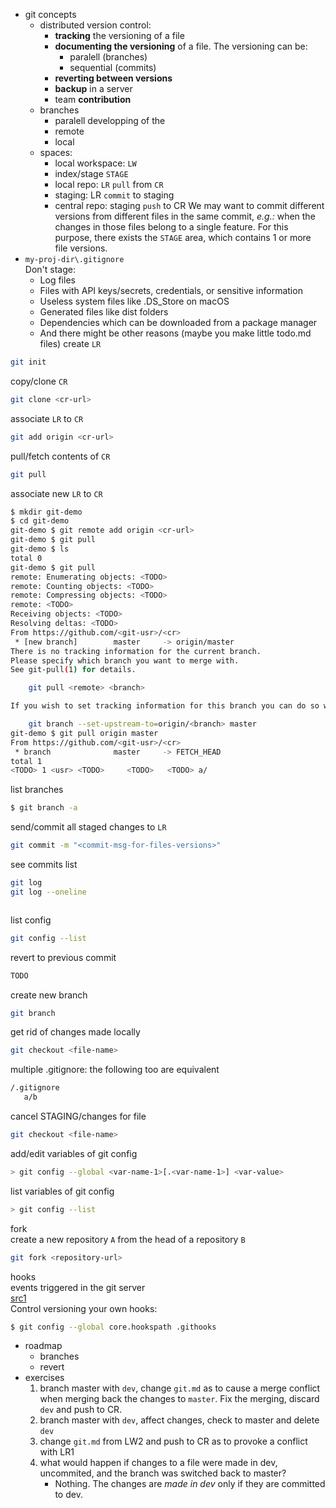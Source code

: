 + git concepts
   + distributed version control:
      + **tracking** the versioning of a file
      + **documenting the versioning** of a file. The versioning can be:
         + paralell (branches)
         + sequential (commits)
      + **reverting between versions**
      + **backup** in a server
      +  team **contribution**
   + branches
      + paralell developping of the 
      + remote
      + local
   + spaces:
      + local workspace: `LW`
      + index/stage `STAGE`
      + local repo: ``LR`` `pull` from ``CR``
      + staging: LR `commit` to staging
      + central repo: staging `push` to CR
We may want to commit different versions from different files in the same commit, *e.g.:* when the changes in those files belong to a single feature. For this purpose, there exists the `STAGE` area, which contains 1 or more file versions.
+ ``my-proj-dir\.gitignore``  
Don't stage:  
    + Log files
    + Files with API keys/secrets, credentials, or sensitive information
    + Useless system files like .DS_Store on macOS
    + Generated files like dist folders
    + Dependencies which can be downloaded from a package manager
    + And there might be other reasons (maybe you make little todo.md files)
create ``LR``
```bash
git init
```
copy/clone `CR`
```bash
git clone <cr-url>
```
associate `LR` to `CR`
```bash
git add origin <cr-url>
```
pull/fetch contents of `CR`
```bash
git pull
```
associate new `LR` to `CR`
```bash
$ mkdir git-demo
$ cd git-demo
git-demo $ git remote add origin <cr-url>
git-demo $ git pull
git-demo $ ls
total 0
git-demo $ git pull
remote: Enumerating objects: <TODO>
remote: Counting objects: <TODO>
remote: Compressing objects: <TODO>
remote: <TODO>
Receiving objects: <TODO>
Resolving deltas: <TODO>
From https://github.com/<git-usr>/<cr>
 * [new branch]        master     -> origin/master
There is no tracking information for the current branch.
Please specify which branch you want to merge with.
See git-pull(1) for details.

    git pull <remote> <branch>

If you wish to set tracking information for this branch you can do so with:

    git branch --set-upstream-to=origin/<branch> master
git-demo $ git pull origin master
From https://github.com/<git-usr>/<cr>
 * branch              master     -> FETCH_HEAD
total 1
<TODO> 1 <usr> <TODO>     <TODO>   <TODO> a/
```
list branches
```bash
$ git branch -a
```
send/commit all staged changes to `LR`
```bash
git commit -m "<commit-msg-for-files-versions>"
```
see commits list
```bash
git log
git log --oneline
```
```bash
```
list config
```bash
git config --list
```
revert to previous commit
```bash
TODO
```
create new branch
```bash
git branch
```
get rid of changes made locally
```bash
git checkout <file-name>
```
multiple .gitignore: the following too are equivalent
```bash
/.gitignore
   a/b 
```
cancel STAGING/changes for file
```bash
git checkout <file-name>
```
add/edit variables of git config
```bash
> git config --global <var-name-1>[.<var-name-1>] <var-value>
```
list variables of git config
```bash
> git config --list
```
fork  
create a new repository `A` from the head of a repository `B`
```bash
git fork <repository-url>
```
hooks  
events triggered in the git server  
[src1](https://www.atlassian.com/git/tutorials/git-hooks)  
Control versioning your own hooks:
```bash
$ git config --global core.hookspath .githooks
```
+ roadmap
   + branches
   + revert
+ exercises
    1. branch master with `dev`, change ``git.md`` as to cause a merge conflict when merging back the changes to ``master``. Fix the merging, discard `dev` and push to CR.
    1. branch master with `dev`, affect changes, check to master and delete `dev`
    1. change `git.md` from LW2 and push to CR as to provoke a conflict with LR1
    1. what would happen if changes to a file were made in dev, uncommited, and the branch was switched back to master?
        + Nothing. The changes are *made in dev* only if they are committed to dev.